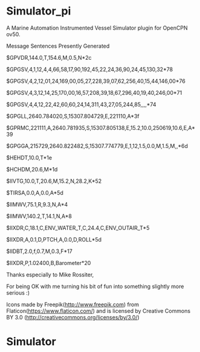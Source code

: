 # Simulator_pi
A Marine Automation Instrumented Vessel Simulator plugin for OpenCPN ov50. 

Message Sentences Presently Generated



$GPVDR,144.0,T,154.6,M,0.5,N*2c


$GPGSV,4,1,12,4,4,66,58,17,90,192,45,22,24,36,90,24,45,130,32*78 

$GPGSV,4,2,12,01,24,169,00,05,27,228,39,07,62,256,40,15,44,146,00*76

$GPGSV,4,3,12,14,25,170,00,16,57,208,39,18,67,296,40,19,40,246,00*71

$GPGSV,4,4,12,22,42,60,60,24,14,311,43,27,05,244,85,,,,*74

$GPGLL,2640.784020,S,15307.804729,E,221110,A*3f


$GPRMC,221111,A,2640.781935,S,15307.805138,E,15.2,10.0,250619,10.6,E,A*39

$GPGGA,215729,2640.822482,S,15307.774779,E,1,12,1.5,0.0,M,1.5,M,,*6d


$HEHDT,10.0,T*1e


$HCHDM,20.6,M*1d


$IIVTG,10.0,T,20.6,M,15.2,N,28.2,K*52


$TIRSA,0.0,A,0.0,A*5d


$IIMWV,75.1,R,9.3,N,A*4

$IIMWV,140.2,T,14.1,N,A*8


$IIXDR,C,18.1,C,ENV_WATER_T,C,24.4,C,ENV_OUTAIR_T*5

$IIXDR,A,0.1,D,PTCH,A,0.0,D,ROLL*5d


$IIDBT,2.0,f,0.7,M,0.3,F*17


$IIXDR,P,1.02400,B,Barometer*20



Thanks especially to Mike Rossiter,

For being OK with me turning his bit of fun into something slightly more serious :) 



Icons made by Freepik(http://www.freepik.com) from Flaticon(https://www.flaticon.com/) 
and is licensed by Creative Commons BY 3.0 (http://creativecommons.org/licenses/by/3.0/)
# Simulator
